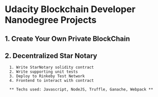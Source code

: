 # Udacity Blockchain Developer Nanodegree Projects

## 1. Create Your Own Private BlockChain
## 2. Decentralized Star Notary

      1. Write StarNotary solidity contract
      2. Write supporting unit tests
      3. Deploy to Rinkeby Test Network
      4. Frontend to interact with contract
      
      ** Techs used: Javascript, NodeJS, Truffle, Ganache, Webpack **